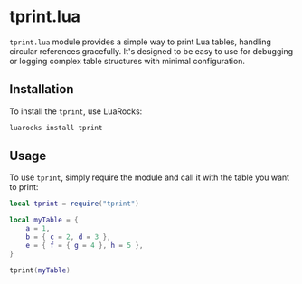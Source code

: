 # tprint.lua

`tprint.lua` module provides a simple way to print Lua tables, handling circular references gracefully. It's designed to be easy to use for debugging or logging complex table structures with minimal configuration.

## Installation

To install the `tprint`, use LuaRocks:

```bash
luarocks install tprint
```

## Usage

To use `tprint`, simply require the module and call it with the table you want to print:

```lua
local tprint = require("tprint")

local myTable = {
    a = 1,
    b = { c = 2, d = 3 },
    e = { f = { g = 4 }, h = 5 },
}

tprint(myTable)
```
